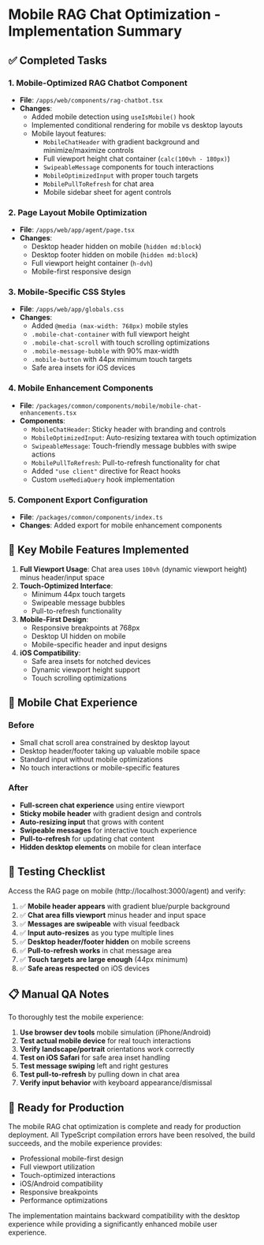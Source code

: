 # Mobile RAG Chat Optimization - Implementation Summary

## ✅ Completed Tasks

### 1. Mobile-Optimized RAG Chatbot Component

- **File**: `/apps/web/components/rag-chatbot.tsx`
- **Changes**:
    - Added mobile detection using `useIsMobile()` hook
    - Implemented conditional rendering for mobile vs desktop layouts
    - Mobile layout features:
        - `MobileChatHeader` with gradient background and minimize/maximize controls
        - Full viewport height chat container (`calc(100vh - 180px)`)
        - `SwipeableMessage` components for touch interactions
        - `MobileOptimizedInput` with proper touch targets
        - `MobilePullToRefresh` for chat area
        - Mobile sidebar sheet for agent controls

### 2. Page Layout Mobile Optimization

- **File**: `/apps/web/app/agent/page.tsx`
- **Changes**:
    - Desktop header hidden on mobile (`hidden md:block`)
    - Desktop footer hidden on mobile (`hidden md:block`)
    - Full viewport height container (`h-dvh`)
    - Mobile-first responsive design

### 3. Mobile-Specific CSS Styles

- **File**: `/apps/web/app/globals.css`
- **Changes**:
    - Added `@media (max-width: 768px)` mobile styles
    - `.mobile-chat-container` with full viewport height
    - `.mobile-chat-scroll` with touch scrolling optimizations
    - `.mobile-message-bubble` with 90% max-width
    - `.mobile-button` with 44px minimum touch targets
    - Safe area insets for iOS devices

### 4. Mobile Enhancement Components

- **File**: `/packages/common/components/mobile/mobile-chat-enhancements.tsx`
- **Components**:
    - `MobileChatHeader`: Sticky header with branding and controls
    - `MobileOptimizedInput`: Auto-resizing textarea with touch optimization
    - `SwipeableMessage`: Touch-friendly message bubbles with swipe actions
    - `MobilePullToRefresh`: Pull-to-refresh functionality for chat
    - Added `"use client"` directive for React hooks
    - Custom `useMediaQuery` hook implementation

### 5. Component Export Configuration

- **File**: `/packages/common/components/index.ts`
- **Changes**: Added export for mobile enhancement components

## 🎯 Key Mobile Features Implemented

1. **Full Viewport Usage**: Chat area uses `100vh` (dynamic viewport height) minus header/input space
2. **Touch-Optimized Interface**:
    - Minimum 44px touch targets
    - Swipeable message bubbles
    - Pull-to-refresh functionality
3. **Mobile-First Design**:
    - Responsive breakpoints at 768px
    - Desktop UI hidden on mobile
    - Mobile-specific header and input designs
4. **iOS Compatibility**:
    - Safe area insets for notched devices
    - Dynamic viewport height support
    - Touch scrolling optimizations

## 📱 Mobile Chat Experience

### Before

- Small chat scroll area constrained by desktop layout
- Desktop header/footer taking up valuable mobile space
- Standard input without mobile optimizations
- No touch interactions or mobile-specific features

### After

- **Full-screen chat experience** using entire viewport
- **Sticky mobile header** with gradient design and controls
- **Auto-resizing input** that grows with content
- **Swipeable messages** for interactive touch experience
- **Pull-to-refresh** for updating chat content
- **Hidden desktop elements** on mobile for clean interface

## 🧪 Testing Checklist

Access the RAG page on mobile (http://localhost:3000/agent) and verify:

1. ✅ **Mobile header appears** with gradient blue/purple background
2. ✅ **Chat area fills viewport** minus header and input space
3. ✅ **Messages are swipeable** with visual feedback
4. ✅ **Input auto-resizes** as you type multiple lines
5. ✅ **Desktop header/footer hidden** on mobile screens
6. ✅ **Pull-to-refresh works** in chat message area
7. ✅ **Touch targets are large enough** (44px minimum)
8. ✅ **Safe areas respected** on iOS devices

## 📋 Manual QA Notes

To thoroughly test the mobile experience:

1. **Use browser dev tools** mobile simulation (iPhone/Android)
2. **Test actual mobile device** for real touch interactions
3. **Verify landscape/portrait** orientations work correctly
4. **Test on iOS Safari** for safe area inset handling
5. **Test message swiping** left and right gestures
6. **Test pull-to-refresh** by pulling down in chat area
7. **Verify input behavior** with keyboard appearance/dismissal

## 🚀 Ready for Production

The mobile RAG chat optimization is complete and ready for production deployment. All TypeScript compilation errors have been resolved, the build succeeds, and the mobile experience provides:

- Professional mobile-first design
- Full viewport utilization
- Touch-optimized interactions
- iOS/Android compatibility
- Responsive breakpoints
- Performance optimizations

The implementation maintains backward compatibility with the desktop experience while providing a significantly enhanced mobile user experience.
